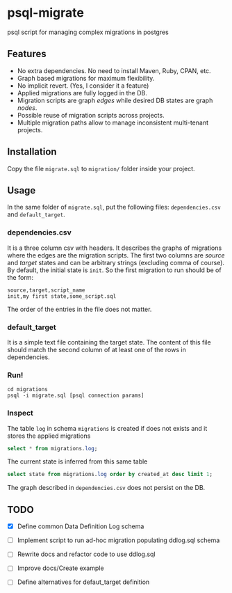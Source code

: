 # psql-migrate
psql script for managing complex migrations in postgres

## Features
- No extra dependencies. No need to install Maven, Ruby, CPAN, etc.
- Graph based migrations for maximum flexibility.
- No implicit revert. (Yes, I consider it a feature)
- Applied migrations are fully logged in the DB.
- Migration scripts are graph *edges* while desired DB states are graph *nodes*.
- Possible reuse of migration scripts across projects.
- Multiple migration paths allow to manage inconsistent multi-tenant projects. 

## Installation

Copy the file `migrate.sql` to `migration/` folder inside your project. 

## Usage

In the same folder of `migrate.sql`, put the following files: `dependencies.csv` and `default_target`. 

### dependencies.csv

It is a three column csv  with headers. It describes the graphs of migrations where the edges are the migration scripts. The first two columns are *source* and *target* states and can be arbitrary strings (excluding comma of course). By default, the initial state is `init`. So the first migration to run should be of the form:

``` csv
source,target,script_name
init,my first state,some_script.sql
```


The order of the entries in the file does not matter.

### default_target

It is a simple text file containing the target state. The content of this file should match the second column of at least one of the rows in dependencies.

### Run!

``` shell
cd migrations
psql -i migrate.sql [psql connection params]
```

### Inspect
The table `log` in schema `migrations` is created if does not exists and it stores the applied migrations

``` sql
select * from migrations.log;
```

The current state is inferred from this same table

``` sql
select state from migrations.log order by created_at desc limit 1;
```

The graph described in `dependencies.csv` does not persist on the DB.

## TODO

- [x] Define common Data Definition Log schema

- [ ] Implement script to run ad-hoc migration populating ddlog.sql schema

- [ ] Rewrite docs and refactor code to use ddlog.sql

- [ ] Improve docs/Create example

- [ ] Define alternatives for defaut_target definition
